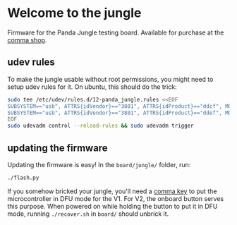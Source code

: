 Welcome to the jungle
======

Firmware for the Panda Jungle testing board.
Available for purchase at the [comma shop](https://comma.ai/shop/panda-jungle).

## udev rules

To make the jungle usable without root permissions, you might need to setup udev rules for it.
On ubuntu, this should do the trick:
``` bash
sudo tee /etc/udev/rules.d/12-panda_jungle.rules <<EOF
SUBSYSTEM=="usb", ATTRS{idVendor}=="3801", ATTRS{idProduct}=="ddcf", MODE="0666"
SUBSYSTEM=="usb", ATTRS{idVendor}=="3801", ATTRS{idProduct}=="ddef", MODE="0666"
EOF
sudo udevadm control --reload-rules && sudo udevadm trigger
```

## updating the firmware
Updating the firmware is easy! In the `board/jungle/` folder, run:
``` bash
./flash.py
```

If you somehow bricked your jungle, you'll need a [comma key](https://comma.ai/shop/products/comma-key) to put the microcontroller in DFU mode for the V1.
For V2, the onboard button serves this purpose. When powered on while holding the button to put it in DFU mode, running `./recover.sh` in `board/` should unbrick it.

